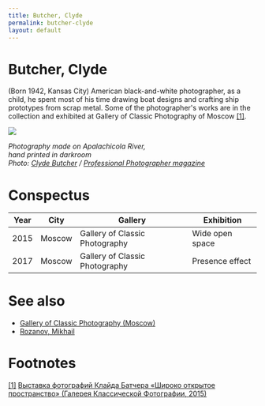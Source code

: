 ```yaml
---
title: Butcher, Clyde
permalink: butcher-clyde
layout: default
---
```


# Butcher, Clyde

(Born 1942, Kansas City) American black-and-white photographer, as a child, he spent most of his time drawing boat designs and crafting ship prototypes from scrap metal. Some of the photographer's works are in the collection and exhibited at Gallery of Classic Photography of Moscow <span id="a1">[\[1\]](#f1)</span>.

![](http://ppmag.s3.amazonaws.com/images/made/images/profiles/15100/201508_butcher04_apalachicola-river1__large_800_539_75_8d0fd1ea4061947d.jpg)

*Photography made on Apalachicola River, <br>
hand printed in darkroom <br>
Photo: [Clyde Butcher](butcher-clyde) / [Professional Photographer magazine](http://ppmag.com/profiles/clyde-butcher-force-of-life)*

# Conspectus

|Year|City|Gallery|Exhibition|
|----|---------|---|---|
|2015|Moscow|Gallery of Classic Photography|Wide open space|
|2017|Moscow|Gallery of Classic Photography|Presence effect|


# See also

- [Gallery of Classic Photography (Moscow)](gallery-of-classic-photography-moscow)
- [Rozanov, Mikhail](rozanov-mikhail)


# Footnotes

[[1]](#a1) <span id="f1"></span> [Выставка фотографий Клайда Батчера «Широко открытое пространство» (Галерея Классической Фотографии, 2015)](http://classicgallery.ru/fotovystavki-v-moskve/vystavka-fotografiy-klayda-batchera-shiroko-otkrytoe-prostranstvo)
